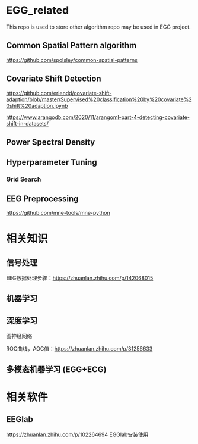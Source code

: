 # EGG_related

This repo is used to store other algorithm repo may be used in EGG project.

## Common Spatial Pattern algorithm
https://github.com/spolsley/common-spatial-patterns

## Covariate Shift Detection
https://github.com/erlendd/covariate-shift-adaption/blob/master/Supervised%20classification%20by%20covariate%20shift%20adaption.ipynb

https://www.arangodb.com/2020/11/arangoml-part-4-detecting-covariate-shift-in-datasets/

## Power Spectral Density

## Hyperparameter Tuning
### Grid Search

## EEG Preprocessing
https://github.com/mne-tools/mne-python

# 相关知识

## 信号处理
EEG数据处理步骤：https://zhuanlan.zhihu.com/p/142068015

## 机器学习

## 深度学习
图神经网络

ROC曲线，AOC值：https://zhuanlan.zhihu.com/p/31256633

## 多模态机器学习 (EGG+ECG)

# 相关软件
## EEGlab
https://zhuanlan.zhihu.com/p/102264694 EGGlab安装使用



